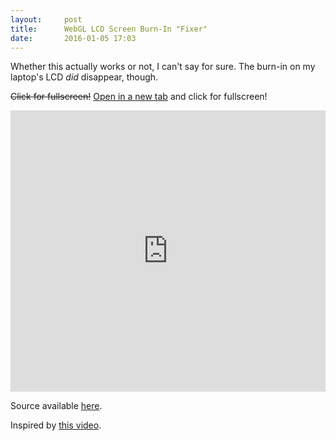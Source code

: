```yaml
---
layout:     post
title:      WebGL LCD Screen Burn-In "Fixer"
date:       2016-01-05 17:03
---
```


Whether this actually works or not, I can't say for sure. The burn-in on my laptop's
LCD *did* disappear, though.

<del>Click for fullscreen!</del> [Open in a new tab](http://gbrlgrct.com/gists/deec0c0c12e63a94515b/burn-webgl.html)
and click for fullscreen!

<iframe
  frameborder="0"
  style="width:100%;height:450px"
  src="http://gbrlgrct.com/gists/deec0c0c12e63a94515b/burn-webgl.html">
</iframe>

Source available [here](https://gist.github.com/Garciat/deec0c0c12e63a94515b).

Inspired by [this video](https://www.youtube.com/watch?v=VN-KIlsxxOw).